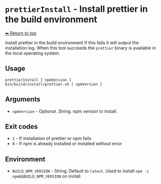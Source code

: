 
# `prettierInstall` - Install prettier in the build environment

[⬅ Return to top](index.md)

Install prettier in the build environment
If this fails it will output the installation log.
When this tool succeeds the `prettier` binary is available in the local operating system.

## Usage

    prettierInstall [ npmVersion ]
    bin/build/install/prettier.sh [ npmVersion ]

## Arguments

- `npmVersion` - Optional. String. npm version to install.

## Exit codes

- `1` - If installation of prettier or npm fails
- `0` - If npm is already installed or installed without error

## Environment

- `BUILD_NPM_VERSION` - String. Default to `latest`. Used to install `npm -i npm@$BUILD_NPM_VERSION` on install.
